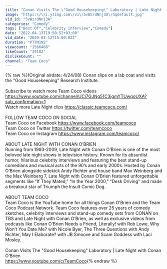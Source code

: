 ```yaml
---
title: "Conan Visits The \"Good Housekeeping\" Laboratory | Late Night with Conan O’Brien"
image: "https:\/\/i.ytimg.com\/vi\/5vWzrdNnj3A\/hqdefault.jpg"
vid_id: "5vWzrdNnj3A"
categories: "Comedy"
tags: ["Best Of","Celebrity interview","Comedy"]
date: "2022-04-13T19:50:52+03:00"
vid_date: "2020-03-12T15:00:02Z"
duration: "PT7M19S"
viewcount: "1566488"
likeCount: "29182"
dislikeCount: ""
channel: "Team Coco"
---
```

{% raw %}(Original airdate: 4/24/08) Conan slips on a lab coat and visits the &quot;Good Housekeeping&quot; Research Institute.<br /><br />Subscribe to watch more Team Coco videos <a rel="nofollow" target="blank" href="https://www.youtube.com/channel/UCi7GJNg51C3jgmYTUwqoUXA?sub_confirmation=1">https://www.youtube.com/channel/UCi7GJNg51C3jgmYTUwqoUXA?sub_confirmation=1</a><br />Watch more Late Night clips <a rel="nofollow" target="blank" href="https://classic.teamcoco.com/">https://classic.teamcoco.com/</a><br /><br />FOLLOW TEAM COCO ON SOCIAL<br />Team Coco on Facebook <a rel="nofollow" target="blank" href="https://www.facebook.com/teamcoco">https://www.facebook.com/teamcoco</a><br />Team Coco on Twitter <a rel="nofollow" target="blank" href="https://twitter.com/teamcoco">https://twitter.com/teamcoco</a><br />Team Coco on Instagram <a rel="nofollow" target="blank" href="https://www.instagram.com/teamcoco/">https://www.instagram.com/teamcoco/</a><br /><br />ABOUT LATE NIGHT WITH CONAN O’BRIEN<br />Running from 1993-2009, Late Night with Conan O’Brien is one of the most beloved late night shows in television history. Known for its absurdist humor, hilarious celebrity interviews and featuring the best stand-up comedians and musical acts of the 90’s and early 2000s. Hosted by Conan O’Brien alongside sidekick Andy Richter and house band Max Weinberg and the Max Weinberg 7, Late Night with Conan O’Brien featured unforgettable segments like “If They Mated,” “In the Year 2000,” “Desk Driving” and made a breakout star of Triumph the Insult Comic Dog.<br /><br />ABOUT TEAM COCO<br />Team Coco is the YouTube home for all things Conan O’Brien and the Team Coco Podcast Network. Team Coco features over 25 years of comedy sketches, celebrity interviews and stand-up comedy sets from CONAN on TBS and Late Night with Conan O’Brien, as well as exclusive videos from podcasts like Conan O’Brien Needs a Friend, Literally! with Rob Lowe, Why Won’t You Date Me? with Nicole Byer, The Three Questions with Andy Richter, May I Elaborate? with JB Smoove and Scam Goddess with Laci Mosley.<br /><br />Conan Visits The &quot;Good Housekeeping&quot; Laboratory | Late Night with Conan O’Brien<br /><a rel="nofollow" target="blank" href="https://www.youtube.com/c/TeamCoco">https://www.youtube.com/c/TeamCoco</a>{% endraw %}
